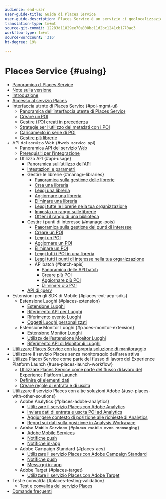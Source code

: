 ```yaml
---
audience: end-user
user-guide-title: Guida di Places Service
user-guide-description: Places Service è un servizio di geolocalizzazione che consente alle app mobili che supportano la localizzazione di comprendere il contesto della posizione.
translation-type: tm+mt
source-git-commit: 12283d11829ee70a808bc11d2bc1241cb1770ac3
workflow-type: tm+mt
source-wordcount: '316'
ht-degree: 19%

---
```



# Places Service {#using}

+ [Panoramica di Places Service](home.md)
+ [Note sulla versione](release-notes.md)
+ [Introduzione](getting-started.md)
+ [Accesso al servizio Places](places-gain-access.md)
+ Interfaccia utente di Places Service {#poi-mgmt-ui}
   + [Panoramica dell’interfaccia utente di Places Service](poi-mgmt-ui/poi-mgmt-ui-overview.md)
   + [Creare un POI](poi-mgmt-ui/create-a-poi-ui.md)
   + [Gestire i POI creati in precedenza](poi-mgmt-ui/managing-pois-in-the-places-ui.md)
   + [Strategie per l’utilizzo dei metadati con i POI](poi-mgmt-ui/metadata-with-pois.md)
   + [Caricamento in serie di POI](poi-mgmt-ui/bulk-upload-pois.md)
   + [Gestire più librerie](poi-mgmt-ui/manage-libraries-in-the-places-ui.md)
+ API del servizio Web {#web-service-api}
   + [Panoramica API del servizio Web](web-service-api/places-web-services.md)
   + [Prerequisiti per l’integrazione](web-service-api/adobe-i-o-integration.md)
   + Utilizzo API {#api-usage}
      + [Panoramica sull’utilizzo dell’API](web-service-api/api-usage/api-usage-overview.md)
      + [Intestazioni e parametri](web-service-api/api-usage/headers-and-parameters.md)
      + Gestire le librerie {#manage-libraries}
         + [Panoramica sulla gestione delle librerie](web-service-api/api-usage/manage-libraries/manage-libraries.md)
         + [Crea una libreria](web-service-api/api-usage/manage-libraries/create-a-library.md)
         + [Leggi una libreria](web-service-api/api-usage/manage-libraries/read-a-library.md)
         + [Aggiornare una libreria](web-service-api/api-usage/manage-libraries/update-a-library.md)
         + [Eliminare una libreria](web-service-api/api-usage/manage-libraries/delete-a-library.md)
         + [Leggi tutte le librerie nella tua organizzazione](web-service-api/api-usage/manage-libraries/read-all-libraries-in-your-organization.md)
         + [Imposta un rango sulle librerie](web-service-api/api-usage/manage-libraries/set-a-ran-on-your-libraries.md)
         + [Ottieni il rango di una biblioteca](web-service-api/api-usage/manage-libraries/get-a-librarys-rank.md)
      + Gestire i punti di interesse {#manage-pois}
         + [Panoramica sulla gestione dei punti di interesse](web-service-api/api-usage/manage-pois/manage-pois.md)
         + [Creare un POI](web-service-api/api-usage/manage-pois/create-a-poi.md)
         + [Leggi un POI](web-service-api/api-usage/manage-pois/read-a-poi.md)
         + [Aggiornare un POI](web-service-api/api-usage/manage-pois/update-a-poi.md)
         + [Eliminare un POI](web-service-api/api-usage/manage-pois/delete-a-poi.md)
         + [Leggi tutti i POI in una libreria](web-service-api/api-usage/manage-pois/read-all-pois-in-a-library.md)
         + [Leggi tutti i punti di interesse nella tua organizzazione](web-service-api/api-usage/manage-pois/read-all-pois-in-your-organization.md)
         + API batch {#batch-apis}
            + [Panoramica delle API batch](web-service-api/api-usage/manage-pois/batch-apis/batch-apis.md)
            + [Creare più POI](web-service-api/api-usage/manage-pois/batch-apis/create-multiple-pois.md)
            + [Aggiornare più POI](web-service-api/api-usage/manage-pois/batch-apis/update-multiple-pois.md)
            + [Eliminare più POI](web-service-api/api-usage/manage-pois/batch-apis/delete-multiple-pois.md)
      + [API di query](web-service-api/api-usage/query-apis.md)
+ Estensioni per gli SDK di Mobile {#places-ext-aep-sdks}
   + Estensione Luoghi {#places-extension}
      + [Estensione Luoghi](places-ext-aep-sdks/places-extension/places-extension.md)
      + [Riferimento API per Luoghi](places-ext-aep-sdks/places-extension/places-api-reference.md)
      + [Riferimento evento Luoghi](places-ext-aep-sdks/places-extension/places-event-ref.md)
      + [Oggetti Luoghi personalizzati](places-ext-aep-sdks/places-extension/cust-places-objects.md)
   + Estensione Monitor Luoghi {#places-monitor-extension}
      + [Estensione Monitor Luoghi](places-ext-aep-sdks/places-monitor-extension/places-monitor-extension.md)
      + [Utilizzo dell’estensione Monitor Luoghi](places-ext-aep-sdks/places-monitor-extension/using-places-monitor-extension.md)
      + [Riferimento API di Monitor di Luoghi](places-ext-aep-sdks/places-monitor-extension/places-monitor-api-reference.md)
+ [Utilizzare Places Service con la propria soluzione di monitoraggio](using-your-own-monitor.md)
+ [Utilizzare il servizio Places senza monitoraggio dell&#39;area attiva](use-places-without-active-monitoring.md)
+ Utilizza Places Service come parte del flusso di lavoro del Experience Platform Launch {#use-places-launch-workflow}
   + [Utilizzare Places Service come parte del flusso di lavoro del Experience Platform Launch](use-places-launch-workflow/places-launch-workflow.md)
   + [Definire gli elementi dati](use-places-launch-workflow/define-data-elements.md)
   + [Creare regole di entrata e di uscita](use-places-launch-workflow/create-rule-places-property.md)
+ Utilizzare il servizio Places con altre soluzioni Adobe {#use-places-with-other-solutions}
   + Adobe Analytics {#places-adobe-analytics}
      + [Utilizzare il servizio Places con Adobe Analytics](use-places-with-other-solutions/places-adobe-analytics/use-places-analytics-overview.md)
      + [Inviare dati di entrata e uscita POI ad Analytics](use-places-with-other-solutions/places-adobe-analytics/use-places-adobe-analytics.md)
      + [Aggiungere contesto di posizione alle richieste di Analytics](use-places-with-other-solutions/places-adobe-analytics/run-reports-aa-places-data.md)
      + [Report sui dati sulla posizione in Analysis Workspace](use-places-with-other-solutions/places-adobe-analytics/places-in-workspace.md)
   + Adobe Mobile Services {#places-mobile-svcs-messaging}
      + [Adobe Mobile Services](use-places-with-other-solutions/places-mobile-svcs-for-messaging/use-places-mobie-svcs-messaging.md)
      + [Notifiche push](use-places-with-other-solutions/places-mobile-svcs-for-messaging/mobile-svcs-messaging-push.md)
      + [Notifiche in-app](use-places-with-other-solutions/places-mobile-svcs-for-messaging/mobile-svcs-messaging-inapp.md)
   + Adobe Campaign Standard {#places-acs}
      + [Utilizzare il servizio Places con Adobe Campaign Standard](use-places-with-other-solutions/places-acs/places-acs-overview.md)
      + [Notifiche push](use-places-with-other-solutions/places-acs/places-acs-push-notifications.md)
      + [Messaggi in-app](use-places-with-other-solutions/places-acs/places-acs-in-app-messages.md)
   + Adobe Target {#places-target}
      + [Utilizzare il servizio Places con Adobe Target](use-places-with-other-solutions/places-target/places-target.md)
+ Test e convalida {#places-testing-validation}
   + [Test e convalida del servizio Places](places-testing-validation/test-validate-places.md)
+ [Domande frequenti](places-faqs.md)
